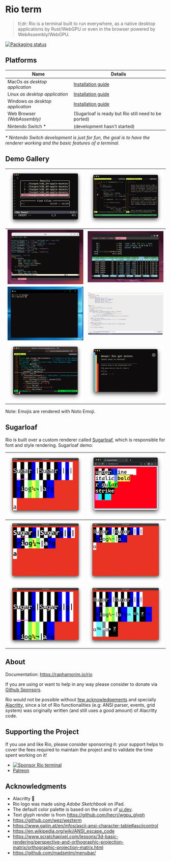 # Rio term

> tl;dr: Rio is a terminal built to run everywhere, as a native desktop applications by Rust/WebGPU or even in the browser powered by WebAssembly/WebGPU.

[![Packaging status](https://repology.org/badge/vertical-allrepos/rio-terminal.svg)](https://repology.org/project/rio-terminal/versions)

## Platforms

| Name | Details |
| --- | --- |
| MacOs _as desktop application_ | [Installation guide](https://raphamorim.io/rio/docs/install/macos) |
| Linux _as desktop application_ | [Installation guide](https://raphamorim.io/rio/docs/install/linux) |
| Windows _as desktop application_ | [Installation guide](https://raphamorim.io/rio/docs/install/windows) |
| Web Browser _(WebAssembly)_ | (Sugarloaf is ready but Rio still need to be ported) |
| Nintendo Switch * | (development hasn't started) |

_* Nintendo Switch development is just for fun, the goal is to have  the renderer working and the basic features of a terminal._

## Demo Gallery

| ![Demo rio](docs/static/assets/posts/0.0.11/demo-rio.png) | ![Demo tmux](docs/static/assets/demos/demo-tmux.png) |
| ----------- | ----------- |
| ![Demo linux x11](docs/static/assets/posts/0.0.15/demo-navigation-x11.png) | ![Demo linux wayland](docs/static/assets/posts/0.0.15/demo-navigation-wayland.png) |
| ![Demo Windows 10](docs/static/assets/posts/0.0.8/demo-windows-10.png) |<img src="docs/static/assets/demos/demo-emacs.png" alt="Demo emacs" width="500px"/> |
| ![Demo native tabs macos](docs/static/assets/posts/0.0.17/demo-native-tabs.png) | ![Demo error handling](docs/static/assets/posts/0.0.19/demo-error-handling.png) |

Note: Emojis are rendered with Noto Emoji.

## Sugarloaf

Rio is built over a custom renderer called [Sugarloaf](https://crates.io/crates/sugarloaf), which is responsible for font and style rendering. Sugarloaf demo:

| ![Demo sugarloaf 1](sugarloaf/resources/demo-sugarloaf-1.png) | ![Demo Sugarloaf wasm](sugarloaf/resources/demo-wasm-1.png) |
| ----------- | ----------- |
| ![Demo sugarloaf 3](sugarloaf/resources/demo-sugarloaf-3.png) | ![Demo sugarloaf 4](sugarloaf/resources/demo-sugarloaf-4.png) |
| ![Demo sugarloaf 5](sugarloaf/resources/demo-sugarloaf-5.png) | ![Demo sugarloaf 6](sugarloaf/resources/demo-sugarloaf-6.png) |

## About

Documentation: https://raphamorim.io/rio

If you are using or want to help in any way please consider to donate via [Github Sponsors](https://github.com/sponsors/raphamorim).

Rio would not be possible without [few acknowledgements](#acknowledgements) and specially [Alacritty](https://github.com/alacritty/alacritty/), since a lot of Rio functionalities (e.g: ANSI parser, events, grid system) was originally written (and still uses a good amount) of Alacritty code.

## Supporting the Project

If you use and like Rio, please consider sponsoring it: your support helps to cover the fees required to maintain the project and to validate the time spent working on it!

* [![Sponsor Rio terminal](https://img.shields.io/github/sponsors/raphamorim?label=Sponsor%20Rio&logo=github&style=for-the-badge)](https://github.com/sponsors/raphamorim)
* [Patreon](https://patreon.com/raphamorim)

## Acknowledgments

- Alacritty 🥇
- Rio logo was made using _Adobe Sketchbook_ on iPad.
- The default color palette is based on the colors of [ui.dev](https://ui.dev/).
- Text glyph render is from https://github.com/hecrj/wgpu_glyph
- https://github.com/wez/wezterm
- https://www.gaijin.at/en/infos/ascii-ansi-character-table#asciicontrol
- https://en.wikipedia.org/wiki/ANSI_escape_code
- https://www.scratchapixel.com/lessons/3d-basic-rendering/perspective-and-orthographic-projection-matrix/orthographic-projection-matrix.html
- https://github.com/madsmtm/menubar/